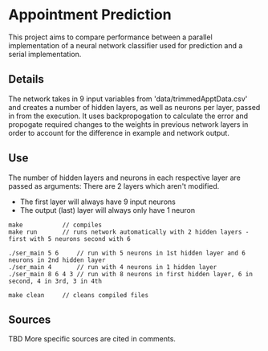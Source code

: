 # Appointment Prediction
This project aims to compare performance between a parallel implementation of a
neural network classifier used for prediction and a serial implementation.

## Details
The network takes in 9 input variables from 'data/trimmedApptData.csv' and creates
a number of hidden layers, as well as neurons per layer, passed in from the execution.
It uses backpropogation to calculate the error and propogate required changes to the 
weights in previous network layers in order to account for the difference in example and
network output. 

## Use
The number of hidden layers and neurons in each respective layer are passed as arguments:
There are 2 layers which aren't modified. 
- The first layer will always have 9 input neurons
- The output (last) layer will always only have 1 neuron

```
make		   // compiles
make run	   // runs network automatically with 2 hidden layers - first with 5 neurons second with 6

./ser_main 5 6	   // run with 5 neurons in 1st hidden layer and 6 neurons in 2nd hidden layer
./ser_main 4	   // run with 4 neurons in 1 hidden layer
./ser_main 8 6 4 3 // run with 8 neurons in first hidden layer, 6 in second, 4 in 3rd, 3 in 4th

make clean	   // cleans compiled files
```
## Sources
TBD
More specific sources are cited in comments.
